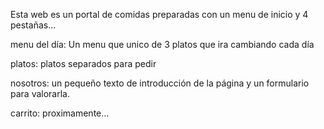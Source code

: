 Esta web es un portal de comidas preparadas con un menu de inicio y 4 pestañas...

menu del día: Un menu que unico de 3 platos que ira cambiando cada día

platos: platos separados para pedir

nosotros: un pequeño texto de introducción de la página y un formulario para valorarla.

carrito: proximamente...
